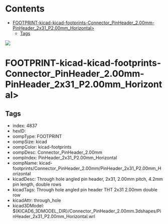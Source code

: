



Contents
========

* [FOOTPRINT-kicad-kicad-footprints-Connector_PinHeader_2.00mm-PinHeader_2x31_P2.00mm_Horizontal>](#footprint-kicad-kicad-footprints-connector_pinheader_200mm-pinheader_2x31_p200mm_horizontal)
	* [Tags](#tags)
  
![][im]
# FOOTPRINT-kicad-kicad-footprints-Connector_PinHeader_2.00mm-PinHeader_2x31_P2.00mm_Horizontal>

## Tags

- index: 4837
- hexID: 
- oompType: FOOTPRINT
- oompSize: kicad
- oompColor: kicad-footprints
- oompDesc: Connector_PinHeader_2.00mm
- oompIndex: PinHeader_2x31_P2.00mm_Horizontal
- oompName: kicad-footprints/Connector_PinHeader_2.00mm/PinHeader_2x31_P2.00mm_Horizontal
- kicadDesc: Through hole angled pin header, 2x31, 2.00mm pitch, 4.2mm pin length, double rows
- kicadTags: Through hole angled pin header THT 2x31 2.00mm double row
- kicadAttr: through_hole
- kicad3DModel: ${KICAD6_3DMODEL_DIR}/Connector_PinHeader_2.00mm.3dshapes/PinHeader_2x31_P2.00mm_Horizontal.wrl



[im]: image.png
